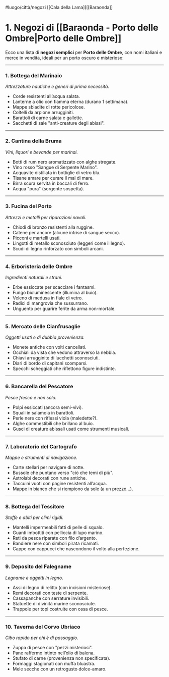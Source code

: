 #luogo/città/negozi [[Cala della Lama]][[Baraonda]]

# 1.  Negozi di [[Baraonda - Porto delle Ombre|Porto delle Ombre]]
Ecco una lista di **negozi semplici** per **Porto delle Ombre**, con nomi italiani e merce in vendita, ideali per un porto oscuro e misterioso:

---

### 1. **Bottega del Marinaio**  
*Attrezzature nautiche e generi di prima necessità.*  
- Corde resistenti all’acqua salata.  
- Lanterne a olio con fiamma eterna (durano 1 settimana).  
- Mappe sbiadite di rotte pericolose.  
- Coltelli da arpione arrugginiti.  
- Barattoli di carne salata e gallette.  
- Sacchetti di sale "anti-creature degli abissi".  

---

### 2. **Cantina della Bruma**  
*Vini, liquori e bevande per marinai.*  
- Botti di rum nero aromatizzato con alghe stregate.  
- Vino rosso "Sangue di Serpente Marino".  
- Acquavite distillata in bottiglie di vetro blu.  
- Tisane amare per curare il mal di mare.  
- Birra scura servita in boccali di ferro.  
- Acqua "pura" (sorgente sospetta).  

---

### 3. **Fucina del Porto**  
*Attrezzi e metalli per riparazioni navali.*  
- Chiodi di bronzo resistenti alla ruggine.  
- Catene per ancore (alcune intrise di sangue secco).  
- Picconi e martelli usati.  
- Lingotti di metallo sconosciuto (leggeri come il legno).  
- Scudi di legno rinforzato con simboli arcani.  

---

### 4. **Erboristeria delle Ombre**  
*Ingredienti naturali e strani.*  
- Erbe essiccate per scacciare i fantasmi.  
- Fungo bioluminescente (illumina al buio).  
- Veleno di medusa in fiale di vetro.  
- Radici di mangrovia che sussurrano.  
- Unguento per guarire ferite da arma non-mortale.  

---

### 5. **Mercato delle Cianfrusaglie**  
*Oggetti usati e di dubbia provenienza.*  
- Monete antiche con volti cancellati.  
- Occhiali da vista che vedono attraverso la nebbia.  
- Chiavi arrugginite di lucchetti sconosciuti.  
- Diari di bordo di capitani scomparsi.  
- Specchi scheggiati che riflettono figure indistinte.  

---

### 6. **Bancarella del Pescatore**  
*Pesce fresco e non solo.*  
- Polpi essiccati (ancora semi-vivi).  
- Squali in salamoia in barattoli.  
- Perle nere con riflessi viola (maledette?).  
- Alghe commestibili che brillano al buio.  
- Gusci di creature abissali usati come strumenti musicali.  

---

### 7. **Laboratorio del Cartografo**  
*Mappe e strumenti di navigazione.*  
- Carte stellari per navigare di notte.  
- Bussole che puntano verso "ciò che temi di più".  
- Astrolabi decorati con rune antiche.  
- Taccuini vuoti con pagine resistenti all’acqua.  
- Mappe in bianco che si riempiono da sole (a un prezzo...).  

---

### 8. **Bottega del Tessitore**  
*Stoffe e abiti per climi rigidi.*  
- Mantelli impermeabili fatti di pelle di squalo.  
- Guanti imbottiti con pelliccia di lupo marino.  
- Reti da pesca riparate con filo d’argento.  
- Bandiere nere con simboli pirata ricamati.  
- Cappe con cappucci che nascondono il volto alla perfezione.  

---

### 9. **Deposito del Falegname**  
*Legname e oggetti in legno.*  
- Assi di legno di relitto (con incisioni misteriose).  
- Remi decorati con teste di serpente.  
- Cassapanche con serrature invisibili.  
- Statuette di divinità marine sconosciute.  
- Trappole per topi costruite con ossa di pesce.  

---

### 10. **Taverna del Corvo Ubriaco**  
*Cibo rapido per chi è di passaggio.*  
- Zuppa di pesce con "pezzi misteriosi".  
- Pane raffermo intinto nell’olio di balena.  
- Stufato di carne (provenienza non specificata).  
- Formaggi stagionati con muffa bluastra.  
- Mele secche con un retrogusto dolce-amaro.  
